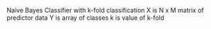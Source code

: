 Naive Bayes Classifier with k-fold classification
   X is N x M matrix of predictor data
   Y is array of classes
   k is value of k-fold
